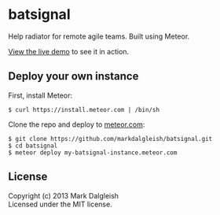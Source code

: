 # batsignal

Help radiator for remote agile teams. Built using Meteor.

[View the live demo](http://batsignal-demo.meteor.com/) to see it in action.

## Deploy your own instance

First, install Meteor:

```
$ curl https://install.meteor.com | /bin/sh
```

Clone the repo and deploy to [meteor.com](http://meteor.com):

```
$ git clone https://github.com/markdalgleish/batsignal.git
$ cd batsignal
$ meteor deploy my-batsignal-instance.meteor.com
```

## License
Copyright (c) 2013 Mark Dalgleish  
Licensed under the MIT license.
